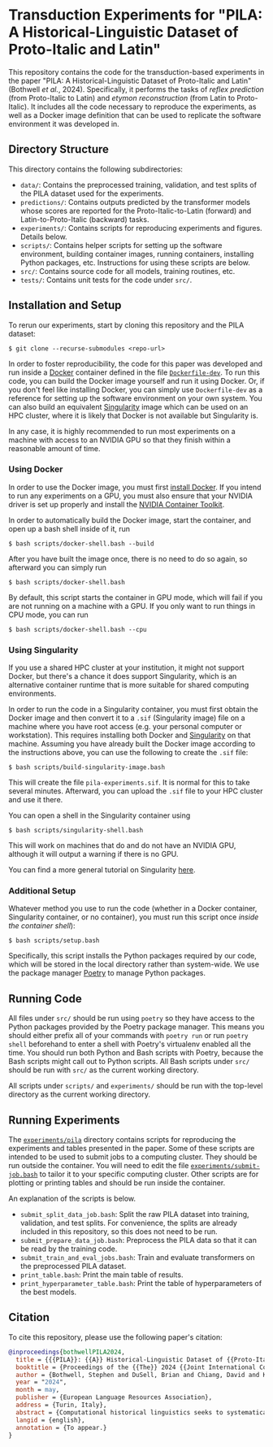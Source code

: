 # Transduction Experiments for "PILA: A Historical-Linguistic Dataset of Proto-Italic and Latin"

This repository contains the code for the transduction-based experiments in the paper
"PILA: A Historical-Linguistic Dataset of Proto-Italic and Latin" (Bothwell *et al.*, 2024). 
Specifically, it performs the tasks of *reflex prediction* (from Proto-Italic to Latin) 
and *etymon reconstruction* (from Latin to Proto-Italic). 
It includes all the code necessary to reproduce the experiments, 
as well as a Docker image definition that can be used 
to replicate the software environment it was developed in.

## Directory Structure

This directory contains the following subdirectories:
* `data/`: Contains the preprocessed training, validation, and test splits of
  the PILA dataset used for the experiments.
* `predictions/`: Contains outputs predicted by the transformer models whose
  scores are reported for the Proto-Italic-to-Latin (forward) and
  Latin-to-Proto-Italic (backward) tasks.
* `experiments/`: Contains scripts for reproducing experiments and figures.
  Details below.
* `scripts/`: Contains helper scripts for setting up the software environment,
  building container images, running containers, installing Python packages,
  etc. Instructions for using these scripts are below.
* `src/`: Contains source code for all models, training routines, etc.
* `tests/`: Contains unit tests for the code under `src/`.

## Installation and Setup

To rerun our experiments, start by cloning this repository and the PILA dataset:

    $ git clone --recurse-submodules <repo-url>

In order to foster reproducibility, the code for this paper was developed and
run inside a [Docker](https://www.docker.com/) container defined in the file
[`Dockerfile-dev`](Dockerfile-dev). To run this code, you can build the
Docker image yourself and run it using Docker. Or, if you don't feel like
installing Docker, you can simply use `Dockerfile-dev` as a reference for
setting up the software environment on your own system. You can also build
an equivalent [Singularity](https://sylabs.io/docs/#singularity) image which
can be used on an HPC cluster, where it is likely that Docker is not available
but Singularity is.

In any case, it is highly recommended to run most experiments on a machine with
access to an NVIDIA GPU so that they finish within a reasonable amount of time.

### Using Docker

In order to use the Docker image, you must first
[install Docker](https://www.docker.com/get-started).
If you intend to run any experiments on a GPU, you must also ensure that your
NVIDIA driver is set up properly and install the
[NVIDIA Container Toolkit](https://docs.nvidia.com/datacenter/cloud-native/container-toolkit/install-guide.html).

In order to automatically build the Docker image, start the container, and open
up a bash shell inside of it, run

    $ bash scripts/docker-shell.bash --build

After you have built the image once, there is no need to do so again, so
afterward you can simply run

    $ bash scripts/docker-shell.bash

By default, this script starts the container in GPU mode, which will fail if
you are not running on a machine with a GPU. If you only want to run things in
CPU mode, you can run

    $ bash scripts/docker-shell.bash --cpu

### Using Singularity

If you use a shared HPC cluster at your institution, it might not support
Docker, but there's a chance it does support Singularity, which is an
alternative container runtime that is more suitable for shared computing
environments.

In order to run the code in a Singularity container, you must first obtain the
Docker image and then convert it to a `.sif` (Singularity image) file on a
machine where you have root access (e.g. your personal computer or
workstation). This requires installing both Docker and
[Singularity](https://docs.sylabs.io/guides/latest/user-guide/quick_start.html)
on that machine. Assuming you have already built the Docker image according to
the instructions above, you can use the following to create the `.sif` file:

    $ bash scripts/build-singularity-image.bash

This will create the file `pila-experiments.sif`. It is normal for this to take
several minutes. Afterward, you can upload the `.sif` file to your HPC cluster
and use it there.

You can open a shell in the Singularity container using

    $ bash scripts/singularity-shell.bash

This will work on machines that do and do not have an NVIDIA GPU, although it
will output a warning if there is no GPU.

You can find a more general tutorial on Singularity
[here](https://github.com/bdusell/singularity-tutorial).

### Additional Setup

Whatever method you use to run the code (whether in a Docker container,
Singularity container, or no container), you must run this script once *inside
the container shell*):

    $ bash scripts/setup.bash

Specifically, this script installs the Python packages required by our code,
which will be stored in the local directory rather than system-wide. We use the
package manager [Poetry](https://python-poetry.org/) to manage Python packages.

## Running Code

All files under `src/` should be run using `poetry` so they have access to the
Python packages provided by the Poetry package manager. This means you should
either prefix all of your commands with `poetry run` or run `poetry shell`
beforehand to enter a shell with Poetry's virtualenv enabled all the time. You
should run both Python and Bash scripts with Poetry, because the Bash scripts
might call out to Python scripts. All Bash scripts under `src/` should be run
with `src/` as the current working directory.

All scripts under `scripts/` and `experiments/` should be run with the
top-level directory as the current working directory.

## Running Experiments

The [`experiments/pila`](experiments/pila) directory contains scripts for
reproducing the experiments and tables presented in the paper. Some of these
scripts are intended to be used to submit jobs to a computing cluster. They
should be run outside the container. You will need to edit the file
[`experiments/submit-job.bash`](experiments/submit-job.bash)
to tailor it to your specific computing cluster. Other scripts are for plotting
or printing tables and should be run inside the container.

An explanation of the scripts is below.

* `submit_split_data_job.bash`: Split the raw PILA dataset into training,
  validation, and test splits. For convenience, the splits are already
  included in this repository, so this does not need to be run.
* `submit_prepare_data_job.bash`: Preprocess the PILA data so that it can be
  read by the training code.
* `submit_train_and_eval_jobs.bash`: Train and evaluate transformers on the
  preprocessed PILA dataset.
* `print_table.bash`: Print the main table of results.
* `print_hyperparameter_table.bash`: Print the table of hyperparameters of the
  best models.

## Citation

To cite this repository, please use the following paper's citation:

```bibtex
@inproceedings{bothwellPILA2024,
  title = {{{PILA}}: {{A}} Historical-Linguistic Dataset of {{Proto-Italic}} and {{Latin}}},
  booktitle = {Proceedings of the {{The}} 2024 {{Joint International Conference}} on {{Computational Linguistics}}, {{Language Resources}} and {{Evaluation}}},
  author = {Bothwell, Stephen and DuSell, Brian and Chiang, David and Krostenko, Brian},
  year = "2024",
  month = may,
  publisher = {European Language Resources Association},
  address = {Turin, Italy},
  abstract = {Computational historical linguistics seeks to systematically understand processes of sound change, including during periods at which little to no formal recording of language is attested. At the same time, few computational resources exist which deeply explore phonological and morphological connections between proto-languages and their descendants. This is particularly true for the family of Italic languages. To assist historical linguists in the study of Italic sound change, we introduce the Proto-Italic to Latin (PILA) dataset, which consists of roughly 3,000 pairs of forms from Proto-Italic and Latin. We provide a detailed description of how our dataset was created and organized. Then, we exhibit PILA's value in two ways. First, we present baseline results for PILA on a pair of traditional computational historical linguistics tasks. Second, we demonstrate PILA's capability for enhancing other historical-linguistic datasets through a dataset compatibility study.},
  langid = {english},
  annotation = {To appear.}
}
```
